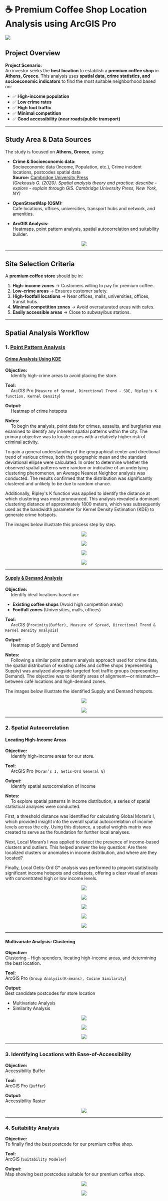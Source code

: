 # ☕ Premium Coffee Shop Location Analysis using ArcGIS Pro

<img src="https://github.com/warhazzard/project-premium-coffeeshop-location/blob/main/outputs-images/home_gif.gif?raw=true">

## Project Overview

**Project Scenario:**  
An investor seeks the **best location** to establish a **premium coffee shop** in **Athens, Greece**. This analysis uses **spatial data, crime statistics, and socioeconomic indicators** to find the most suitable neighborhood based on:

- ✅ **High-income population**
- ✅ **Low crime rates**
- ✅ **High foot traffic**
- ✅ **Minimal competition**
- ✅ **Good accessibility (near roads/public transport)**

---

## Study Area & Data Sources

The study is focused on **Athens, Greece**, using:

- **Crime & Socioeconomic data:**  
    Socioeconomic data (Income, Population, etc.), Crime incident locations, postcodes spatial data  
    **Source:** [Cambridge University Press](https://www.cambridge.org/9781108498982)  
    *(Grekousis G. (2020). Spatial analysis theory and practice: describe - explore - explain through GIS. Cambridge University Press, New York, NY)*

- **OpenStreetMap (OSM):**  
    Cafe locations, offices, universities, transport hubs and network, and amenities.

- **ArcGIS Analysis:**  
    Heatmaps, point pattern analysis, spatial autocorrelation and suitability builder.

<p align="center">
<img src="https://github.com/warhazzard/project-premium-coffeeshop-location/blob/main/outputs-images/1_study_area/1_study_area.jpg?raw=true">
</p>

---

## Site Selection Criteria

A **premium coffee store** should be in:

1. **High-income zones** → Customers willing to pay for premium coffee.  
2. **Low-crime areas** → Ensures customer safety.  
3. **High-footfall locations** → Near offices, malls, universities, offices, transit hubs.  
4. **Minimal competition zones** → Avoid oversaturated areas with cafes.  
5. **Easily accessible areas** → Close to subway/bus stations.  

---

## Spatial Analysis Workflow

### 1. <u>Point Pattern Analysis</u>

#### <u>Crime Analysis Using KDE</u>

**Objective:**  
&emsp; Identify high-crime areas to avoid placing the store.

**Tool:**  
&emsp; ArcGIS Pro (`Measure of Spread, Directional Trend - SDE, Ripley's K function, Kernel Density`)

**Output:**  
&emsp; Heatmap of crime hotspots

**Notes:**  
&emsp; To begin the analysis, point data for crimes, assaults, and burglaries was examined to identify any inherent spatial patterns within the city. The primary objective was to locate zones with a relatively higher risk of criminal activity.

To gain a general understanding of the geographical center and directional trend of various crimes, both the geographic mean and the standard deviational ellipse were calculated. In order to determine whether the observed spatial patterns were random or indicative of an underlying clustering phenomenon, an Average Nearest Neighbor analysis was conducted. The results confirmed that the distribution was significantly clustered and unlikely to be due to random chance.

Additionally, Ripley's K function was applied to identify the distance at which clustering was most pronounced. This analysis revealed a dominant clustering distance of approximately 1800 meters, which was subsequently used as the bandwidth parameter for Kernel Density Estimation (KDE) to generate crime hotspots.

The images below illustrate this process step by step.

<p align="center">
    <img src="https://github.com/warhazzard/project-premium-coffeeshop-location/blob/main/outputs-images/2_point_pattern_analysis/1_crime_nearest_neigbour.jpg?raw=true">
</p>

<p align="center">
    <img src="https://github.com/warhazzard/project-premium-coffeeshop-location/blob/main/outputs-images/2_point_pattern_analysis/2_ripley's-K_graph.jpg?raw=true">
</p>

<p align="center">
    <img src="https://github.com/warhazzard/project-premium-coffeeshop-location/blob/main/outputs-images/2_point_pattern_analysis/2_ripley's-K_table.jpg?raw=true">
</p>

<p align="center">
    <img src="https://github.com/warhazzard/project-premium-coffeeshop-location/blob/main/outputs-images/2_point_pattern_analysis/3_crime_risk.jpg?raw=true">
</p>

---

#### <u>Supply & Demand Analysis</u>

**Objective:**  
&emsp; Identify ideal locations based on:

- **Existing coffee shops** (Avoid high competition areas)  
- **Footfall zones** (Universities, malls, offices)

**Tool:**  
&emsp; ArcGIS (`Proximity(Buffer), Measure of Spread, Directional Trend & Kernel Density Analysis`)

**Output:**  
&emsp; Heatmap of Supply and Demand

**Notes:**  
&emsp; Following a similar point pattern analysis approach used for crime data, the spatial distribution of existing cafés and coffee shops (representing Supply) was analyzed alongside targeted foot traffic groups (representing Demand). The objective was to identify areas of alignment—or mismatch—between café locations and high-demand zones.

The images below illustrate the identified Supply and Demand hotspots.


<p align="center">
    <img src="https://github.com/warhazzard/project-premium-coffeeshop-location/blob/main/outputs-images/2_point_pattern_analysis/4_demand.jpg?raw=true">
</p>

<p align="center">
    <img src="https://github.com/warhazzard/project-premium-coffeeshop-location/blob/main/outputs-images/2_point_pattern_analysis/5_supply.jpg?raw=true">
</p>


---

### 2. Spatial Autocorrelation

#### Locating High-Income Areas

**Objective:**  
&emsp; Identify high-income areas for our store.

**Tool:**  
&emsp; ArcGIS Pro (`Moran’s I, Getis-Ord General G`)

**Output:**  
&emsp; Identify spatial autocorrelation of Income

**Notes:**  
&emsp; To explore spatial patterns in income distribution, a series of spatial statistical analyses were conducted.

First, a threshold distance was identified for calculating Global Moran’s I, which provided insight into the overall spatial autocorrelation of income levels across the city. Using this distance, a spatial weights matrix was created to serve as the foundation for further local analyses.

Next, Local Moran’s I was applied to detect the presence of income-based clusters and outliers. This helped answer the key question: Are there localized clusters or anomalies in income distribution, and where are they located?

Finally, Local Getis-Ord G* analysis was performed to pinpoint statistically significant income hotspots and coldspots, offering a clear visual of areas with concentrated high or low income levels. 

<p align="center">
    <img src="https://github.com/warhazzard/project-premium-coffeeshop-location/blob/main/outputs-images/3_spatial_autocorrelation/1_moranI-global.jpg?raw=true">
</p>

<p align="center">
    <img src="https://github.com/warhazzard/project-premium-coffeeshop-location/blob/main/outputs-images/3_spatial_autocorrelation/2_h_l-clustering-generel%20getis%20ord%20g.jpg?raw=true">
</p>

<p align="center">
    <img src="https://github.com/warhazzard/project-premium-coffeeshop-location/blob/main/outputs-images/3_spatial_autocorrelation/3_incremental-moran'sI.jpg?raw=true">
</p>

<p align="center">
    <img src="https://github.com/warhazzard/project-premium-coffeeshop-location/blob/main/outputs-images/3_spatial_autocorrelation/4_local_morans-i_outlier_and_cluster.jpg?raw=true">
</p>

<p align="center">
    <img src="https://github.com/warhazzard/project-premium-coffeeshop-location/blob/main/outputs-images/3_spatial_autocorrelation/5_hotspots-coldspots.jpg?raw=true">
</p>

---

#### Multivariate Analysis: Clustering

**Objective:**  
Clustering – High spenders, locating high-income areas, and determining the best location.

**Tool:**  
ArcGIS Pro (`Group Analysis(K-means), Cosine Similarity`)

**Output:**  
Best candidate postcodes for store location

- Multivariate Analysis  
- Similarity Analysis  

<p align="center">
    <img src="https://github.com/warhazzard/project-premium-coffeeshop-location/blob/main/outputs-images/3_spatial_autocorrelation/6_multivar_kmeans.jpg?raw=true">
</p>

<p align="center">
    <img src="https://github.com/warhazzard/project-premium-coffeeshop-location/blob/main/outputs-images/3_spatial_autocorrelation/7_psedo_f-statistic.jpg?raw=true">
</p>

<p align="center">
    <img src="https://github.com/warhazzard/project-premium-coffeeshop-location/blob/main/outputs-images/3_spatial_autocorrelation/8_similarity_analysis.jpg?raw=true">
</p>

---

### 3. Identifying Locations with Ease-of-Accessibility

**Objective:**  
Accessibility Buffer

**Tool:**  
ArcGIS Pro (`Buffer`)

**Output:**  
Accessibility Raster

<p align="center">
    <img src="https://github.com/warhazzard/project-premium-coffeeshop-location/blob/main/outputs-images/4_accessibility/1_accessibility.jpg?raw=true">
</p>

---

### 4. Suitability Analysis

**Objective:**  
To finally find the best postcode for our premium coffee shop.

**Tool:**  
ArcGIS (`Suitability Modeler`)

**Output:**  
Map showing best postcodes suitable for our premium coffee shop.

<p align="center">
    <img src="https://github.com/warhazzard/project-premium-coffeeshop-location/blob/main/outputs-images/5_suitability-analysis/1_Suitability_Map.jpg?raw=true">
</p>

<p align="center">
    <img src="https://github.com/warhazzard/project-premium-coffeeshop-location/blob/main/outputs-images/5_suitability-analysis/2_Best_postcode.jpg?raw=true">
</p>
